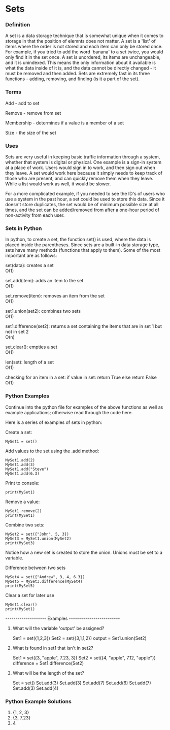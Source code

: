 # Sets

### Definition

A set is a data storage technique that is somewhat unique when it comes to storage in that the position of elemnts does not matter.  A set is a 'list' of items where the order is not stored and each item can only be stored once.
For example, if you tried to add the word 'banana' to a set twice, you would only find it in the set once.  A set is unordered, its items are unchangeable, and it is unindexed.  This means the only information about it available is
what the data inside of it is, and the data cannot be directly changed - it must be removed and then added.  Sets are extremely fast in its three functions - adding, removing, and finding (is it a part of the set).



### Terms

Add - add to set

Remove - remove from set

Membership - determines if a value is a member of a set

Size - the size of the set



### Uses

Sets are very useful in keeping basic traffic information through a system, whether that system is digital or physical.  One example is a sign-in system at a place of work.  Users would sign in to work, and then sign out when they leave.
A set would work here because it simply needs to keep track of those who are present, and can quickly remove them when they leave.  While a list would work as well, it would be slower.

For a more complicated example, if you needed to see the ID's of users who use a system in the past hour, a set could be used to store this data.
Since it doesn't store duplicates, the set would be of minimum possible size at all times, and the set can be added/removed from after a one-hour period of non-activity from each user.



### Sets in Python

In python, to create a set, the function set() is used, where the data is placed inside the parentheses.
Since sets are a built-in data storage type, sets have many methods (functions that apply to them).  Some of the most important are as follows:

set(data): creates a set\
O(1)

set.add(item): adds an item to the set\
O(1)

set.remove(item): removes an item from the set\
O(1)

set1.union(set2): combines two sets\
O(1)

set1.difference(set2): returns a set containing the items that are in set 1 but not in set 2\
O(n)

set.clear(): empties a set\
O(1)

len(set): length of a set\
O(1)

checking for an item in a set:
    if value in set:
        return True
    else
        return False
O(1)



### Python Examples

Continue into the python file for examples of the above functions as well as example applications; otherwise read through the code here.

Here is a series of examples of sets in python:

Create a set:

    MySet1 = set()



Add values to the set using the .add method:

    MySet1.add(2)
    MySet1.add(3)
    MySet1.add("Steve")
    MySet1.add(6.3)



Print to console:

    print(MySet1)



Remove a value:

    MySet1.remove(2)
    print(MySet1)



Combine two sets:

    MySet2 = set({"John", 5, 3})
    MySet3 = MySet1.union(MySet2)
    print(MySet3)

Notice how a new set is created to store the union.  Unions must be set to a variable.



Difference between two sets

    MySet4 = set({"Andrew", 3, 4, 6.3})
    MySet5 = MySet3.difference(MySet4)
    print(MySet5)



Clear a set for later use

    MySet1.clear()
    print(MySet1)



-------------------- Examples -------------------------



1. What will the variable 'output' be assigned?

    Set1 = set({1,2,3})
    Set2 = set({3,1,1,2})
    output = Set1.union(Set2)



2. What is found in set1 that isn't in set2?

    Set1 = set({3, "apple", 7.23, 3})
    Set2 = set({4, "apple", 7.12, "apple"})
    difference = Set1.difference(Set2)



3. What will be the length of the set?

    Set = set()
    Set.add(3)
    Set.add(3)
    Set.add(7)
    Set.add(6)
    Set.add(7)
    Set.add(3)
    Set.add(4)

### Python Example Solutions

1. {1, 2, 3}
2. {3, 7.23}
3. 4